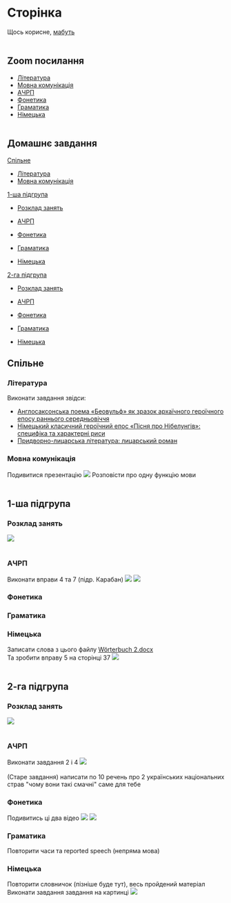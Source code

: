 # Сторінка
Щось корисне, [мабуть](https://www.youtube.com/watch?v=GFz6KqZurFY) <br> <br>

## Zoom посилання
* [Література](http://krnu.org/mod/url/view.php?id=24220)
* [Мовна комунікація](http://krnu.org/mod/url/view.php?id=29313)
* [АЧРП](http://krnu.org/mod/url/view.php?id=29123)
* [Фонетика](http://krnu.org/mod/url/view.php?id=45463)
* [Граматика](http://krnu.org/mod/url/view.php?id=29200)
* [Німецька](http://krnu.org/mod/url/view.php?id=29221) <br> <br>

## Домашнє завдання

[Спільне](#спільне)
* [Література](#література)
* [Мовна комунікація](#мовна-комунікація) <br>

[1-ша підгрупа](#1-ша-підгрупа)
* [Розклад занять](#розклад-занять) <br>

* [АЧРП](#ачрп)
* [Фонетика](#фонетика)
* [Граматика](#граматика)
* [Німецька](#німецька) <br>

[2-га підгрупа](#2-га-підгрупа)
* [Розклад занять](#розклaд-занять) <br>

* [АЧРП](#ачpп)
* [Фонетика](#фонетикa)
* [Граматика](#граматикa)
* [Німецька](#німецькa)

## Спільне
### Література
Виконати завдання звідси: <br>
* [Англосаксонська поема «Беовульф» як зразок архаїчного героїчного епосу раннього середньовіччя](http://krnu.org/mod/assign/view.php?id=20408)
* [Німецький класичний героїчний епос «Пісня про Нібелунгів»: специфіка та характерні риси](http://krnu.org/mod/assign/view.php?id=20409)
* [Придворно-лицарська література: лицарський роман](http://krnu.org/mod/assign/view.php?id=24546)


### Мовна комунікація
Подивитися презентацію
![](https://cdn.discordapp.com/attachments/1278376988490596466/1343600436535361607/IMG_20250224_170812.jpg?ex=67bddcea&is=67bc8b6a&hm=316f30602f4e32e275baf0feb481eec06706fc23aa42dae1e1fa409c04c08930&)
Розповісти про одну функцію мови <br> <br>

## 1-ша підгрупа

### Розклад занять
![](https://cdn.discordapp.com/attachments/1278376988490596466/1343962685217308737/IMG_20250225_170741.jpg?ex=67bf2e49&is=67bddcc9&hm=aa3e5f0a2b9775ec8201163051e728af1799f963a0dda7814ca1320ab81d9023&) <br> <br>

### АЧРП
Виконати вправи 4 та 7 (підр. Карабан)
![](https://cdn.discordapp.com/attachments/1278376988490596466/1343993635678589080/IMG_20250225_191005.jpg?ex=67bf4b1c&is=67bdf99c&hm=d6c617cd6ed1d56faabb82124235f94a4b4fe8ca976c854ad0f97dcdc8c6bd6e&) ![](https://cdn.discordapp.com/attachments/1278376988490596466/1343993643207360622/IMG_20250225_191018.jpg?ex=67bf4b1e&is=67bdf99e&hm=690df74b7e0234d28ef60620deb9438f4c6a4d41e42449ef0635d9d407f77931&)

### Фонетика

### Граматика

### Німецька
Записати слова з цього файлу [Wörterbuch 2.docx](https://cdn.discordapp.com/attachments/1278376988490596466/1343892648850755584/Worterbuch_2.docx?ex=67beed0f&is=67bd9b8f&hm=07fd70a3f609820adf7c2a8c35710b394792729750f4c85e2e263b098418e143&) <br>
Та зробити вправу 5 на сторінці 37 ![](https://cdn.discordapp.com/attachments/1278376988490596466/1343891953565044838/IMG_20250225_122637.jpg?ex=67beec6a&is=67bd9aea&hm=1fa37a48b3022bfcfa636e027d5e62fea3df718fea05195a8789d5f13b3aa5ca&) <br> <br>

## 2-га підгрупа

### Розклaд занять
![](https://cdn.discordapp.com/attachments/1278376988490596466/1343907385474945044/IMG_20250225_132754.jpg?ex=67befac9&is=67bda949&hm=f933b3ab1b8d2a9bc63bfc86b7fdb02e851bb86710894d25149b04aa6992bb15&) <br> <br>


### АЧPП
Виконати завдання 2 і 4 ![](https://cdn.discordapp.com/attachments/1278376988490596466/1343529149087617094/IMG_20250224_114419.jpg?ex=67bd9a86&is=67bc4906&hm=d0a2fec7e2d4eabe85424026970410790ceed38e8845a6e5828dcaf72d9f7c49&) <br> <br>
(Старе завдання) написати по 10 речень про 2 українських національних страв "чому вони такі смачні" саме для тебе

### Фонетикa
Подивитись ці два відео [![](https://i.ytimg.com/vi/-m-gudHhLxc/maxresdefault.jpg?sqp=-oaymwEmCIAKENAF8quKqQMa8AEB-AHcCIAC0AWKAgwIABABGEEgYShyMA8=&rs=AOn4CLCphE93fGM9xw_hsAB7y_ENcQp1xg)](https://m.youtube.com/watch?v=-m-gudHhLxc) [![](https://i.ytimg.com/vi_webp/4KDkHvvksAE/maxresdefault.webp)](https://m.youtube.com/watch?v=4KDkHvvksAE)

### Граматикa
Повторити часи та reported speech (непряма мова)

### Німецькa
Повторити словничок (пізніше буде тут), весь пройдений матеріал <br>
Виконати завдання завдання на картинці ![](https://cdn.discordapp.com/attachments/1278376988490596466/1343918074759483433/IMG_20250225_140905.jpg?ex=67bf04bd&is=67bdb33d&hm=4d225404b0162c363230f92e53d581c71ce6de7d43b590cd2633a62c66f00ff8&)
